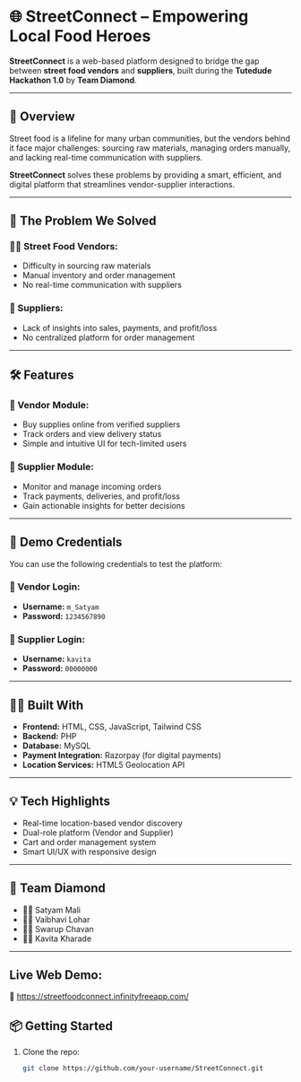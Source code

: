 # 🌐 StreetConnect – Empowering Local Food Heroes

**StreetConnect** is a web-based platform designed to bridge the gap between **street food vendors** and **suppliers**, built during the **Tutedude Hackathon 1.0** by **Team Diamond**.

---

## 🚀 Overview

Street food is a lifeline for many urban communities, but the vendors behind it face major challenges: sourcing raw materials, managing orders manually, and lacking real-time communication with suppliers.

**StreetConnect** solves these problems by providing a smart, efficient, and digital platform that streamlines vendor-supplier interactions.

---

## 🧠 The Problem We Solved

### 👨‍🍳 Street Food Vendors:
- Difficulty in sourcing raw materials
- Manual inventory and order management
- No real-time communication with suppliers

### 🧾 Suppliers:
- Lack of insights into sales, payments, and profit/loss
- No centralized platform for order management

---

## 🛠️ Features

### 🔹 Vendor Module:
- Buy supplies online from verified suppliers
- Track orders and view delivery status
- Simple and intuitive UI for tech-limited users

### 🔸 Supplier Module:
- Monitor and manage incoming orders
- Track payments, deliveries, and profit/loss
- Gain actionable insights for better decisions

---

## 🔐 Demo Credentials

You can use the following credentials to test the platform:

### 🧑 Vendor Login:
- **Username:** `m_Satyam`  
- **Password:** `1234567890`

### 🏪 Supplier Login:
- **Username:** `kavita`  
- **Password:** `00000000`

---

## 🧑‍💻 Built With

- **Frontend:** HTML, CSS, JavaScript, Tailwind CSS
- **Backend:** PHP
- **Database:** MySQL
- **Payment Integration:** Razorpay (for digital payments)
- **Location Services:** HTML5 Geolocation API

---

## 💡 Tech Highlights

- Real-time location-based vendor discovery
- Dual-role platform (Vendor and Supplier)
- Cart and order management system
- Smart UI/UX with responsive design

---

## 👥 Team Diamond

- 🧑‍💻 Satyam Mali  
- 👩‍💻 Vaibhavi Lohar  
- 👨‍💻 Swarup Chavan  
- 👩‍💻 Kavita Kharade  

---
## Live Web Demo:
🔗 https://streetfoodconnect.infinityfreeapp.com/

## 📦 Getting Started

1. Clone the repo:
   ```bash
   git clone https://github.com/your-username/StreetConnect.git

